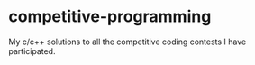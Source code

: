 # competitive-programming
My c/c++ solutions to all the competitive coding contests I have participated.
